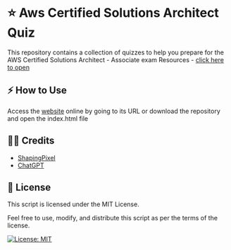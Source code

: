 # ⭐ Aws Certified Solutions Architect Quiz

This repository contains a collection of quizzes to help you prepare for the AWS Certified Solutions Architect - Associate exam Resources - [click here to open](https://gabrielflores8227.github.io/SAA-C03-Quiz/)

## ⚡ How to Use

Access the [website](https://gabrielflores8227.github.io/SAA-C03-Quiz/) online by going to its URL or download the repository and open the index.html file

## 👏🏼 Credits

<ul>
  <li>
    <a href="https://www.youtube.com/@shapingpixel">ShapingPixel</a>
  </li>
    <li>
    <a href="https://chat.openai.com">ChatGPT</a>
  </li>
</ul>

## 📖 License

This script is licensed under the MIT License.

Feel free to use, modify, and distribute this script as per the terms of the license.

[![License: MIT](https://img.shields.io/badge/License-MIT-yellow.svg)](https://opensource.org/licenses/MIT)

